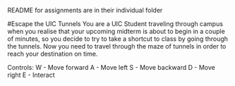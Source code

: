 README for assignments are in their individual folder

#Escape the UIC Tunnels
You are a UIC Student traveling through campus when you realise that your upcoming midterm is about to begin in a couple of minutes, so you decide to try to take a shortcut to class by going through the tunnels. Now you need to travel through the maze of tunnels in order to reach your destination on time. 

Controls:
W - Move forward
A - Move left
S - Move backward
D - Move right
E - Interact
